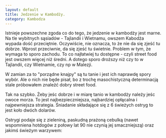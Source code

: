 ```yaml
---
layout: default
title: Jedzenie w Kambodży. 
category: Kambodza
---
```


Istnieje powszechne zgoda co do tego, że jedzenie w kambodży jest marne. Na tle wybitnych sąsiadów - Tajlandii i Wietnamu, owszem Kabodża wypada dość  przeciętnie. Oczywiście, nie oznacza, to że nie da się zjeść tu dobrze. Wprost przeciwnie, da się zjeść tu świetnie. Problem w tym, że wymaga to sporo zachodu. To co najłatwiej tu dostępne - czyli street food jest owszem więcej niż średni. A dotego sporo droższy niż czy to w Tajlandii, czy Wietnamie, czy np w Malezji.

W zamian za to "porządne knajpy" są tu tanie i jest ich naprawdę spory wybór. Ale o nich nie będe pisał, bo z trochę masochistyczną determinacją stale próbowałem znaleźć dobry street food. 

Tak na szybko. Żeby jeśc dobrze i w miarę tanio w kambodży należy jeśc owoce morza. To jest najbezpieczniejsza, najbardziej opłącalna i najpewniejsza  strategia. Śniadanie składające się z 6 świeżych ostryg to jest koło dwóch dolarów. 

Ostrygi podaje się z zieleniną, paskudną prażoną cebulką (nawet wspomniena hotdogów z połowy lat 90 nie czynią jej smaczniejszą) oraz jakimś świeżym warzywem:


